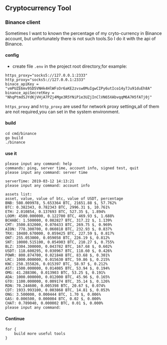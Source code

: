 ## Cryptocurrency Tool

### Binance client
Sometimes I want to known the percentage of my cryto-currency in Binance account, but unfortunately there is not such tools.So I do it with the api of Binance.

#### config
* create file `.env` in the project root directory,for example:
```$txt
https_proxy="socks5://127.0.0.1:2333"
http_proxy="socks5://127.0.0.1:2333"
binace_apiKey = "vmPUZE6mv9SD5VNHk4HlWFsOr6aKE2zvsw0MuIgwCIPy6utIco14y7Ju91duEh8A"
binance_apiSecretKey = "NhqPtmdSJYdKjVHjA7PZj4Mge3R5YNiP1e3UZjInClVN65XAbvqqM6A7H5fATj0j"
```
`https_proxy` and `http_proxy` are used for network proxy settings,all of them are not required,you can set in the system environment.

#### build
```$shell
cd cmd/binance
go build
./binance
```

#### use it
```$shell
please input any command: help
commands: ping, server time, account info, signed test, quit
please input any command: server time

serverTime: 2019-03-12 14:13:21
please input any command: account info

assets list: 
asset, value, value of btc, value of USDT, percentage
BNB: 508.009978, 5.653364 BTC, 21651.88 $, 57.762%
BTC: 0.382343, 0.782343 BTC, 2996.31 $, 10.761%
ETH: 2.010854, 0.137693 BTC, 527.35 $, 1.894%
LOOM: 4500.000000, 0.122700 BTC, 469.93 $, 1.688%
BCHABC: 1.500000, 0.082827 BTC, 317.22 $, 1.139%
CMT: 3500.832000, 0.070433 BTC, 269.75 $, 0.969%
AION: 778.300700, 0.060818 BTC, 232.93 $, 0.837%
TRX: 10480.670000, 0.059425 BTC, 227.59 $, 0.817%
ONT: 255.053000, 0.059058 BTC, 226.19 $, 0.812%
SNT: 10000.515100, 0.054903 BTC, 210.27 $, 0.755%
BLZ: 3304.300000, 0.043782 BTC, 167.68 $, 0.602%
USDT: 118.600295, 0.030967 BTC, 118.60 $, 0.426%
POWR: 800.874700, 0.021848 BTC, 83.68 $, 0.301%
LRC: 1000.000000, 0.015630 BTC, 59.86 $, 0.215%
KNC: 250.355826, 0.015397 BTC, 58.97 $, 0.212%
AST: 1500.000000, 0.014085 BTC, 53.94 $, 0.194%
OMG: 41.288306, 0.013903 BTC, 53.25 $, 0.191%
ADA: 1000.000000, 0.012000 BTC, 45.96 $, 0.165%
GTO: 1100.000000, 0.009174 BTC, 35.14 $, 0.126%
RDN: 70.244600, 0.005398 BTC, 20.67 $, 0.074%
CDT: 1933.993100, 0.003868 BTC, 14.81 $, 0.053%
ONG: 3.500000, 0.000444 BTC, 1.70 $, 0.006%
GAS: 0.006500, 0.000004 BTC, 0.02 $, 0.000%
CHAT: 0.789040, 0.000002 BTC, 0.01 $, 0.000%
please input any command: 
```

#### Continue
```$go
for {
    build more useful tools
}
```